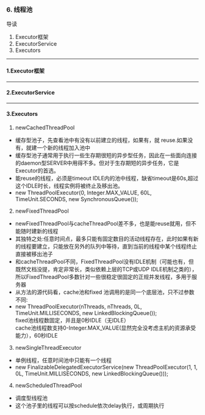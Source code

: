 ### 6. 线程池
导读
1. Executor框架
2. ExecutorService
3. Executors

---

#### 1.Executor框架

---

#### 2.ExecutorService

---

#### 3.Executors
1) newCachedThreadPool </br>
- 缓存型池子，先查看池中有没有以前建立的线程，如果有，就 reuse.如果没有，就建一个新的线程加入池中 </br>
- 缓存型池子通常用于执行一些生存期很短的异步型任务，因此在一些面向连接的daemon型SERVER中用得不多。但对于生存期短的异步任务，它是Executor的首选。 </br>
- 能reuse的线程，必须是timeout IDLE内的池中线程，缺省timeout是60s,超过这个IDLE时长，线程实例将被终止及移出池。 </br>
- new ThreadPoolExecutor(0, Integer.MAX_VALUE, 60L, TimeUnit.SECONDS, new SynchronousQueue<Runnable>()); </br>
2) newFixedThreadPool </br>
- newFixedThreadPool与cacheThreadPool差不多，也是能reuse就用，但不能随时建新的线程 </br>
- 其独特之处:任意时间点，最多只能有固定数目的活动线程存在，此时如果有新的线程要建立，只能放在另外的队列中等待，直到当前的线程中某个线程终止直接被移出池子 </br>
- 和cacheThreadPool不同，FixedThreadPool没有IDLE机制（可能也有，但既然文档没提，肯定非常长，类似依赖上层的TCP或UDP IDLE机制之类的），所以FixedThreadPool多数针对一些很稳定很固定的正规并发线程，多用于服务器 </br>
- 从方法的源代码看，cache池和fixed 池调用的是同一个底层池，只不过参数不同: </br>
- new ThreadPoolExecutor(nThreads, nThreads, 0L, TimeUnit.MILLISECONDS, new LinkedBlockingQueue<Runnable>()); </br>
  fixed池线程数固定，并且是0秒IDLE（无IDLE） </br>
  cache池线程数支持0-Integer.MAX_VALUE(显然完全没考虑主机的资源承受能力），60秒IDLE </br>
3) newSingleThreadExecutor  </br>
-  单例线程，任意时间池中只能有一个线程  </br>
- new FinalizableDelegatedExecutorService(new ThreadPoolExecutor(1, 1, 0L, TimeUnit.MILLISECONDS, new LinkedBlockingQueue<Runnable>()));  </br>
4) newScheduledThreadPool  </br>
- 调度型线程池  </br>
- 这个池子里的线程可以按schedule依次delay执行，或周期执行  </br>
